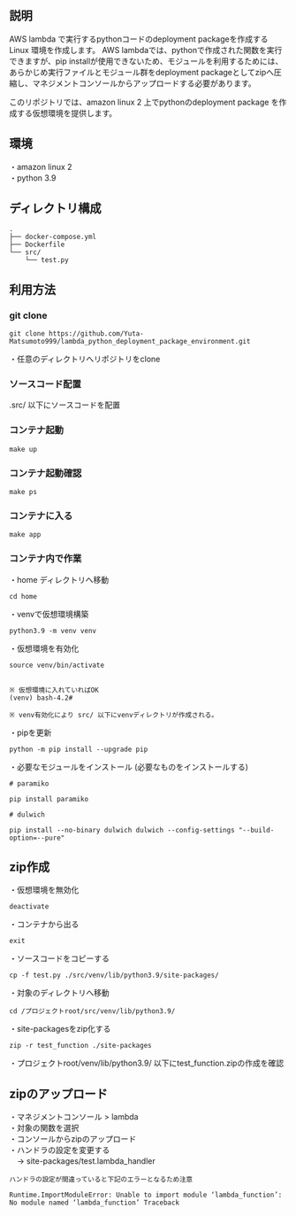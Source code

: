 ## 説明

AWS lambda で実行するpythonコードのdeployment packageを作成するLinux 環境を作成します。
AWS lambdaでは、pythonで作成された関数を実行できますが、pip installが使用できないため、モジュールを利用するためには、あらかじめ実行ファイルとモジュール群をdeployment packageとしてzipへ圧縮し、マネジメントコンソールからアップロードする必要があります。

このリポジトリでは、amazon linux 2 上でpythonのdeployment package を作成する仮想環境を提供します。

## 環境

・amazon linux 2 <br />
・python 3.9

## ディレクトリ構成
```
.
├── docker-compose.yml
├── Dockerfile
└── src/
    └── test.py
```

## 利用方法

### git clone

```
git clone https://github.com/Yuta-Matsumoto999/lambda_python_deployment_package_environment.git
```

・任意のディレクトリへリポジトリをclone

### ソースコード配置
.src/ 以下にソースコードを配置


### コンテナ起動

```
make up
```

### コンテナ起動確認

```
make ps
```

### コンテナに入る

```
make app
```

### コンテナ内で作業
・home ディレクトリへ移動
```
cd home
```

・venvで仮想環境構築
```
python3.9 -m venv venv
```

・仮想環境を有効化
```
source venv/bin/activate


※ 仮想環境に入れていればOK
(venv) bash-4.2#

※ venv有効化により src/ 以下にvenvディレクトリが作成される。
```

・pipを更新
```
python -m pip install --upgrade pip
```

・必要なモジュールをインストール (必要なものをインストールする)
```
# paramiko

pip install paramiko

# dulwich

pip install --no-binary dulwich dulwich --config-settings "--build-option=--pure"

```

## zip作成

・仮想環境を無効化

```
deactivate
```

・コンテナから出る
```
exit
```

・ソースコードをコピーする
```
cp -f test.py ./src/venv/lib/python3.9/site-packages/
```

・対象のディレクトリへ移動
```
cd /プロジェクトroot/src/venv/lib/python3.9/
```

・site-packagesをzip化する
```
zip -r test_function ./site-packages
```

・プロジェクトroot/venv/lib/python3.9/ 以下にtest_function.zipの作成を確認

## zipのアップロード

・マネジメントコンソール > lambda <br/>
・対象の関数を選択 <br/>
・コンソールからzipのアップロード<br/>
・ハンドラの設定を変更する <br/>
　-> site-packages/test.lambda_handler

```
ハンドラの設定が間違っていると下記のエラーとなるため注意

Runtime.ImportModuleError: Unable to import module ‘lambda_function’: No module named ‘lambda_function’ Traceback
```